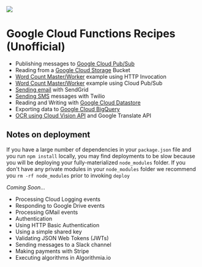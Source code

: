 [![](https://travis-ci.org/jasonpolites/gcf-recipes.svg?branch=master)](https://travis-ci.org/jasonpolites/gcf-recipes)

# Google Cloud Functions Recipes (Unofficial)

 - Publishing messages to [Google Cloud Pub/Sub](/pubsub)
 - Reading from a [Google Cloud Storage](/gcs) Bucket
 - [Word Count Master/Worker](/worker_http) example using HTTP Invocation
 - [Word Count Master/Worker](/worker_pubsub) example using Cloud Pub/Sub
 - [Sending email](/sendgrid) with SendGrid
 - [Sending SMS](/twilio) messages with Twilio
 - Reading and Writing with [Google Cloud Datastore](/datastore)
 - Exporting data to [Google Cloud BigQuery](/bigquery)
 - [OCR using Cloud Vision API](/ocr) and Google Translate API

## Notes on deployment
If you have a large number of dependencies in your `package.json` file and you run `npm install` locally, you may find deployments to be slow because you will be deploying your fully-materialized `node_modules` folder.  If you don't have any private modules in your `node_modules` folder we recommend you `rm -rf node_modules` prior to invoking `deploy`

*Coming Soon...*

 - Processing Cloud Logging events
 - Responding to Google Drive events
 - Processing GMail events
 - Authentication
  - Using HTTP Basic Authentication
  - Using a simple shared key
  - Validating JSON Web Tokens (JWTs)
 - Sending messages to a Slack channel
 - Making payments with Stripe
 - Executing algorithms in Algorithmia.io
